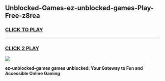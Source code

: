 
## Unblocked-Games-ez-unblocked-games-Play-Free-z8rea
<h3>
<a href="https://premium76.site?title=ez-unblocked-games&ref=10A">CLICK TO PLAY</a></h3>
<hr>

<h3>
<a href="https://premium76.site?title=ez-unblocked-games&ref=10A">CLICK 2 PLAY</a>
  
</h3>

<a href="https://premium76.site?title=ez-unblocked-games&ref=10A"><img src="https://clearcache.store/games.png"></a>


**ez-unblocked-games games unblocked: Your Gateway to Fun and Accessible Online Gaming**
